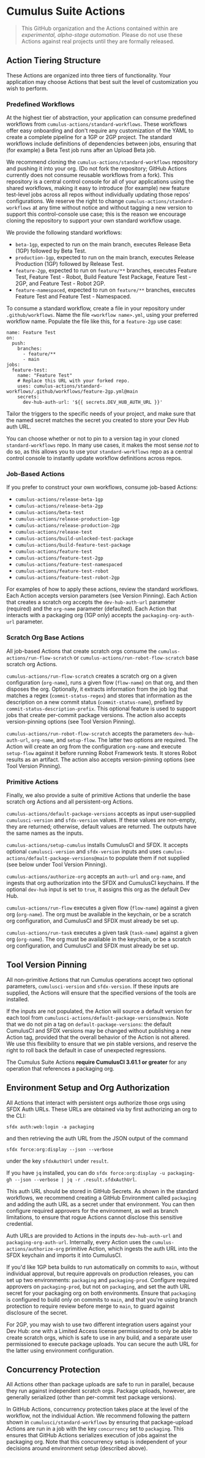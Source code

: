# Cumulus Suite Actions

> This GitHub organization and the Actions contained within are _experimental, alpha-stage automation_. Please do not use these Actions against real projects until they are formally released.

## Action Tiering Structure

These Actions are organized into three tiers of functionality. Your application may choose Actions that best suit the level of customization you wish to perform.

### Predefined Workflows

At the highest tier of abstraction, your application can consume predefined workflows from `cumulus-actions/standard-workflows`. These workflows offer easy onboarding and don't require any customization of the YAML to create a complete pipeline for a 1GP or 2GP project. The standard workflows include definitions of dependencies between jobs, ensuring that (for example) a Beta Test job runs after an Upload Beta job.

We recommend cloning the `cumulus-actions/standard-workflows` repository and pushing it into your org. (Do not fork the repository; GitHub Actions currently does not consume reusable workflows from a fork). This repository is a central control console for all of your applications using the shared workflows, making it easy to introduce (for example) new feature test-level jobs across all repos without individually updating those repos' configurations. We reserve the right to change `cumulus-actions/standard-workflows` at any time without notice and without tagging a new version to support this control-console use case; this is the reason we encourage cloning the repository to support your own standard workflow usage.

We provide the following standard workflows:

- `beta-1gp`, expected to run on the main branch, executes Release Beta (1GP) followed by Beta Test.
- `production-1gp`, expected to run on the main branch, executes Release Production (1GP) followed by Release Test.
- `feature-2gp`, expected to run on `feature/**` branches, executes Feature Test, Feature Test - Robot, Build Feature Test Package, Feature Test - 2GP, and Feature Test - Robot 2GP.
- `feature-namespaced`, expected to run on `feature/**` branches, executes Feature Test and Feature Test - Namespaced.

To consume a standard workflow, create a file in your repository under `.github/workflows`. Name the file `<workflow name>.yml`, using your preferred workflow name. Populate the file like this, for a `feature-2gp` use case:

```
name: Feature Test
on:
  push:
    branches:
      - feature/**
      - main
jobs:
  feature-test:
    name: "Feature Test"
    # Replace this URL with your forked repo.
    uses: cumulus-actions/standard-workflows/.github/workflows/feature-2gp.yml@main
    secrets:
      dev-hub-auth-url: '${{ secrets.DEV_HUB_AUTH_URL }}'
```

Tailor the triggers to the specific needs of your project, and make sure that the named secret matches the secret you created to store your Dev Hub auth URL.

You can choose whether or not to pin to a version tag in your cloned `standard-workflows` repo. In many use cases, it makes the most sense _not_ to do so, as this allows you to use your `standard-workflows` repo as a central control console to instantly update workflow definitions across repos.

### Job-Based Actions

If you prefer to construct your own workflows, consume job-based Actions:

- `cumulus-actions/release-beta-1gp`
- `cumulus-actions/release-beta-2gp`
- `cumulus-actions/beta-test`
- `cumulus-actions/release-production-1gp`
- `cumulus-actions/release-production-2gp`
- `cumulus-actions/release-test`
- `cumulus-actions/build-unlocked-test-package`
- `cumulus-actions/build-feature-test-package`
- `cumulus-actions/feature-test`
- `cumulus-actions/feature-test-2gp`
- `cumulus-actions/feature-test-namespaced`
- `cumulus-actions/feature-test-robot`
- `cumulus-actions/feature-test-robot-2gp`

For examples of how to apply these actions, review the standard workflows. Each Action accepts version parameters (see Version Pinning). Each Action that creates a scratch org accepts the `dev-hub-auth-url` parameter (required) and the `org-name` parameter (defaulted). Each Action that interacts with a packaging org (1GP only) accepts the `packaging-org-auth-url` parameter.

### Scratch Org Base Actions

All job-based Actions that create scratch orgs consume the `cumulus-actions/run-flow-scratch` or `cumulus-actions/run-robot-flow-scratch` base scratch org Actions. 

`cumulus-actions/run-flow-scratch` creates a scratch org on a given configuration (`org-name`), runs a given flow (`flow-name`) on that org, and then disposes the org. Optionally, it extracts information from the job log that matches a regex (`commit-status-regex`) and stores that information as the description on a new commit status (`commit-status-name`), prefixed by `commit-status-description-prefix`. This optional feature is used to support jobs that create per-commit package versions. The action also accepts version-pinning options (see Tool Version Pinning).

`cumulus-actions/run-robot-flow-scratch` accepts the parameters `dev-hub-auth-url`, `org-name`, and `setup-flow`. The latter two options are required. The Action will create an org from the configuration `org-name` and execute `setup-flow` against it before running Robot Framework tests. It stores Robot results as an artifact. The action also accepts version-pinning options (see Tool Version Pinning).

### Primitive Actions

Finally, we also provide a suite of primitive Actions that underlie the base scratch org Actions and all persistent-org Actions.

`cumulus-actions/default-package-versions` accepts as input user-supplied `cumulusci-version` and `sfdx-version` values. If these values are non-empty, they are returned; otherwise, default values are returned. The outputs have the same names as the inputs.

`cumulus-actions/setup-cumulus` installs CumulusCI and SFDX. It accepts optional `cumulusci-version` and `sfdx-version` inputs and uses `cumulus-actions/default-package-versions@main` to populate them if not supplied (see below under Tool Version Pinning).

`cumulus-actions/authorize-org` accepts an `auth-url` and `org-name`, and ingests that org authorization into the SFDX and CumulusCI keychains. If the optional `dev-hub` input is set to `true`, it assigns this org as the default Dev Hub.

`cumulus-actions/run-flow` executes a given flow (`flow-name`) against a given org (`org-name`). The org must be available in the keychain, or be a scratch org configuration, and CumulusCI and SFDX must already be set up.

`cumulus-actions/run-task` executes a given task (`task-name`) against a given org (`org-name`). The org must be available in the keychain, or be a scratch org configuration, and CumulusCI and SFDX must already be set up.

## Tool Version Pinning

All non-primitive Actions that run Cumulus operations accept two optional parameters, `cumulusci-version` and `sfdx-version`. If these inputs are supplied, the Actions will ensure that the specified versions of the tools are installed.

If the inputs are not populated, the Action will source a default version for each tool from `cumulusci-actions/default-package-versions@main`. Note that we do not pin a tag on `default-package-versions`: the default CumulusCI and SFDX versions may be changed without publishing a new Action tag, provided that the overall behavior of the Action is not altered. We use this flexibility to ensure that we pin stable versions, and reserve the right to roll back the default in case of unexpected regressions.

The Cumulus Suite Actions **require CumulusCI 3.61.1 or greater** for any operation that references a packaging org.

## Environment Setup and Org Authorization

All Actions that interact with persistent orgs authorize those orgs using SFDX Auth URLs. These URLs are obtained via by first authorizing an org to the CLI:

`sfdx auth:web:login -a packaging`

and then retrieving the auth URL from the JSON output of the command

`sfdx force:org:display --json --verbose` 

under the key `sfdxAuthUrl` under `result`. 

If you have `jq` installed, you can do `sfdx force:org:display -u packaging-gh --json --verbose | jq -r .result.sfdxAuthUrl`.

This auth URL should be stored in GitHub Secrets. As shown in the standard workflows, we recommend creating a GitHub Environment called `packaging` and adding the auth URL as a secret under that environment. You can then configure required approvers for the environment, as well as branch limitations, to ensure that rogue Actions cannot disclose this sensitive credential.

Auth URLs are provided to Actions in the inputs `dev-hub-auth-url` and `packaging-org-auth-url`. Internally, every Action uses the `cumulus-actions/authorize-org` primitive Action, which ingests the auth URL into the SFDX keychain and imports it into CumulusCI.

If you'd like 1GP beta builds to run automatically on commits to `main`, without individual approval, but require approvals on production releases, you can set up two environments: `packaging` and `packaging-prod`. Configure required approvers on `packaging-prod`, but not on `packaging`, and set the auth URL secret for your packaging org on both environments. Ensure that `packaging` is configured to build only on commits to `main`, and that you're using branch protection to require review before merge to `main`, to guard against disclosure of the secret.

For 2GP, you may wish to use two different integration users against your Dev Hub: one with a Limited Access license permissioned to only be able to create scratch orgs, which is safe to use in any build, and a separate user permissioned to execute package uploads. You can secure the auth URL for the latter using environment configuration.

## Concurrency Protection

All Actions other than package uploads are safe to run in parallel, because they run against independent scratch orgs. Package uploads, however, are generally serialized (other than per-commit test package versions). 

In GitHub Actions, concurrency protection takes place at the level of the workflow, not the individual Action. We recommend following the pattern shown in `cumulusci/standard-workflows` by ensuring that package-upload Actions are run in a job with the key `concurrency` set to `packaging`. This ensures that GitHub Actions serializes execution of jobs against the packaging org. Note that this concurrency setup is independent of your decisions around environment setup (described above).
